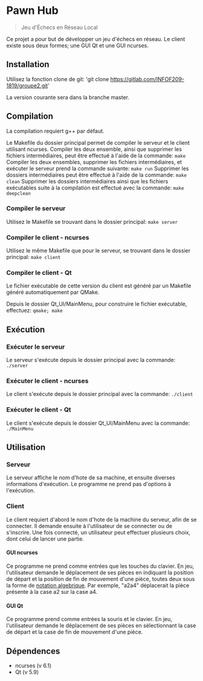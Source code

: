 # Pawn Hub
> Jeu d'Échecs en Réseau Local

Ce projet a pour but de développer un jeu d'échecs en réseau.
Le client existe sous deux formes; une GUI Qt et une GUI ncurses.

## Installation

Utilisez la fonction clone de git:
'git clone https://gitlab.com/INFOF209-1819/groupe2.git'

La version courante sera dans la branche master.

## Compilation

La compilation requiert g++ par défaut.

Le Makefile du dossier principal permet de compiler le serveur et le client utilisant ncurses.
Compiler les deux ensemble, ainsi que supprimer les fichiers intermédiaires, peut être effectué à l'aide de la commande:
``make``
Compiler les deux ensembles, supprimer les fichiers intermédiaires, et exécuter le serveur prend la commande suivante:
``make run``
Supprimer les dossiers intermédiaires peut être effectué à l'aide de la commande:
``make clean``
Supprimer les dossiers intermédiaires ainsi que les fichiers exécutables suite à la compilation est effectué avec la commande:
``make deepclean``

### Compiler le serveur

Utilisez le Makefile se trouvant dans le dossier principal:
``make server``

### Compiler le client - ncurses

Utilisez le même Makefile que pour le serveur, se trouvant dans le dossier principal:
``make client``

### Compiler le client - Qt

Le fichier exécutable de cette version du client est généré par un Makefile généré automatiquement par QMake.

Depuis le dossier Qt_UI/MainMenu, pour construire le fichier exécutable, effectuez:
``qmake; make``

## Exécution

### Exécuter le serveur

Le serveur s'exécute depuis le dossier principal avec la commande:
``./server``

### Exécuter le client - ncurses

Le client s'exécute depuis le dossier principal avec la commande:
``./client``

### Exécuter le client - Qt

Le client s'exécute depuis le dossier Qt_UI/MainMenu avec la commande:
``./MainMenu``

## Utilisation

### Serveur

Le serveur affiche le nom d'hote de sa machine, et ensuite diverses informations d'exécution.
Le programme ne prend pas d'options à l'exécution.

### Client

Le client requiert d'abord le nom d'hote de la machine du serveur, afin de se connecter.
Il demande ensuite à l'utilisateur de se connecter ou de s'inscrire.
Une fois connecté, un utilisateur peut effectuer plusieurs choix, dont celui de lancer une partie.

#### GUI ncurses

Ce programme ne prend comme entrées que les touches du clavier.
En jeu, l'utilisateur demande le déplacement de ses pièces en indiquant la position de départ et la position de fin de mouvement d'une pièce, toutes deux sous la forme de [notation algebrique](https://fr.wikipedia.org/wiki/Notation_alg%C3%A9brique).
Par exemple, "a2a4" déplacerait la pièce présente à la case a2 sur la case a4.

#### GUI Qt

Ce programme prend comme entrées la souris et le clavier.
En jeu, l'utilisateur demande le déplacement de ses pièces en sélectionnant la case de départ et la case de fin de mouvement d'une pièce.

## Dépendences

- ncurses (v 6.1)
- Qt (v 5.9)
